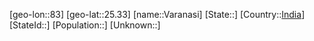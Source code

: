 ﻿---
location: [25.33,83]
type: City
SpocWebEntityId: 35203
isDeleted: false
confidential: public
tags:
- geo/City

---

[geo-lon::83]
[geo-lat::25.33]
[name::Varanasi]
[State::]
[Country::[India](geo/Continent/Asia/India.md)]
[StateId::]
[Population::]
[Unknown::]

